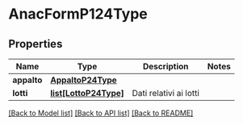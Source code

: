 # AnacFormP124Type

## Properties
Name | Type | Description | Notes
------------ | ------------- | ------------- | -------------
**appalto** | [**AppaltoP24Type**](AppaltoP24Type.md) |  | 
**lotti** | [**list[LottoP24Type]**](LottoP24Type.md) | Dati relativi ai lotti | 

[[Back to Model list]](../README.md#documentation-for-models) [[Back to API list]](../README.md#documentation-for-api-endpoints) [[Back to README]](../README.md)


